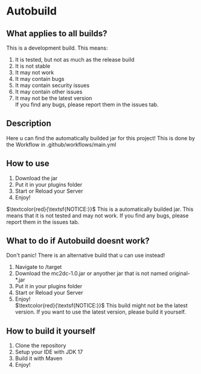 # Autobuild
## What applies to all builds?
This is a development build.
This means:
1. It is tested, but not as much as the release build
2. It is not stable
3. It may not work
4. It may contain bugs
5. It may contain security issues
6. It may contain other issues
7. It may not be the latest version <br>
If you find any bugs, please report them in the issues tab.
## Description
Here u can find the automatically builded jar for this project!
This is done by the Workflow in .github/workflows/main.yml
## How to use
1. Download the jar
2. Put it in your plugins folder
3. Start or Reload your Server
4. Enjoy! <br>

$\textcolor{red}{\textsf{NOTICE:}}$ This is a automatically builded jar. This means that it is not tested and may not work. If you find any bugs, please report them in the issues tab. <br>
## What to do if Autobuild doesnt work?
Don't panic! There is an alternative build that u can use instead!
1. Navigate to /target
2. Download the mc2dc-1.0.jar or anyother jar that is not named original-*.jar
3. Put it in your plugins folder
4. Start or Reload your Server
5. Enjoy! <br>
$\textcolor{red}{\textsf{NOTICE:}}$ This build might not be the latest version. If you want to use the latest version, please build it yourself. <br>
## How to build it yourself
1. Clone the repository
2. Setup your IDE with JDK 17
3. Build it with Maven
4. Enjoy! <br>
